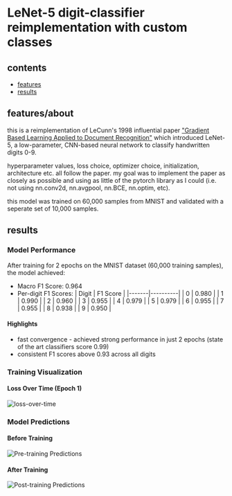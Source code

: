 # LeNet-5 digit-classifier reimplementation with custom classes

## contents
- [features](#features/about)
- [results](#results)

## features/about
this is a reimplementation of LeCunn's 1998 influential paper ["Gradient Based Learning Applied to Document Recognition"](http://vision.stanford.edu/cs598_spring07/papers/Lecun98.pdf) which introduced LeNet-5, a low-parameter, CNN-based neural network to classify handwritten digits 0-9.

hyperparameter values, loss choice, optimizer choice, initialization, architecture etc. all follow the paper. my goal was to implement the paper as closely as possible and using as little of the pytorch library as I could (i.e. not using nn.conv2d, nn.avgpool, nn.BCE, nn.optim, etc).

this model was trained on 60,000 samples from MNIST and validated with a seperate set of 10,000 samples. 

## results

### Model Performance
After training for 2 epochs on the MNIST dataset (60,000 training samples), the model achieved:
- Macro F1 Score: 0.964
- Per-digit F1 Scores:
  | Digit | F1 Score |
  |-------|----------|
  | 0     | 0.980    |
  | 1     | 0.990    |
  | 2     | 0.960    |
  | 3     | 0.955    |
  | 4     | 0.979    |
  | 5     | 0.979    |
  | 6     | 0.955    |
  | 7     | 0.955    |
  | 8     | 0.938    |
  | 9     | 0.950    |

#### Highlights
- fast convergence - achieved strong performance in just 2 epochs (state of the art classifiers score 0.99)
- consistent F1 scores above 0.93 across all digits

### Training Visualization
#### Loss Over Time (Epoch 1)
![loss-over-time](https://github.com/user-attachments/assets/c120031b-8aae-4a7b-987b-22330ea578dc)


### Model Predictions
#### Before Training
![Pre-training Predictions](https://github.com/user-attachments/assets/88bb8314-6cfc-4ae2-89bb-8a9e44505977)

#### After Training
![Post-training Predictions](https://github.com/user-attachments/assets/91b42650-4e7f-4e7e-a672-407cdf0683d4)


